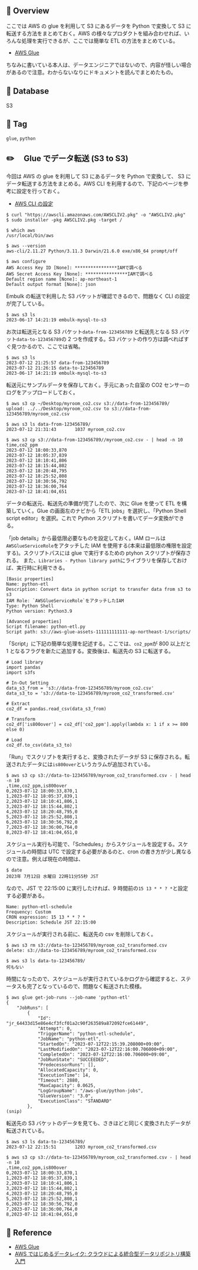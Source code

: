 ## :memo: Overview

ここでは AWS の glue を利用して S3 にあるデータを Python で変換して S3 に転送する方法をまとめておく。AWS の様々なプロダクトを組み合わせれば、いろんな処理を実行できるが、ここでは簡単な ETL の方法をまとめている。

- [AWS Glue](https://aws.amazon.com/jp/glue/)

ちなみに書いている本人は、データエンジニアではないので、内容が怪しい場合があるので注意。わからないなりにドキュメントを読んでまとめたもの。

## :floppy_disk: Database

S3

## :bookmark: Tag

`glue`, `python`

## :pencil2:　 Glue でデータ転送 (S3 to S3)

今回は AWS の glue を利用して S3 にあるデータを Python で変換して、 S3 にデータ転送する方法をまとめる。AWS CLI を利用するので、下記のページを参考に設定を行っておく。

- [AWS CLI の設定](https://docs.aws.amazon.com/ja_jp/cli/latest/userguide/cli-chap-configure.html)

```
$ curl "https://awscli.amazonaws.com/AWSCLIV2.pkg" -o "AWSCLIV2.pkg"
$ sudo installer -pkg AWSCLIV2.pkg -target /

$ which aws
/usr/local/bin/aws

$ aws --version
aws-cli/2.11.27 Python/3.11.3 Darwin/21.6.0 exe/x86_64 prompt/off

$ aws configure
AWS Access Key ID [None]: ****************IAMで調べる
AWS Secret Access Key [None]: ****************IAMで調べる
Default region name [None]: ap-northeast-1
Default output format [None]: json
```

Embulk の転送で利用した S3 バケットが確認できるので、問題なく CLI の設定が完了している。

```
$ aws s3 ls
2023-06-17 14:21:19 embulk-mysql-to-s3
```

お次は転送元となる S3 バケット`data-from-123456789` と転送先となる S3 バケット`data-to-123456789`の 2 つを作成する。S3 バケットの作り方は調べればすぐ見つかるので、ここでは省略。

```
$ aws s3 ls
2023-07-12 21:25:57 data-from-123456789
2023-07-12 21:26:15 data-to-123456789
2023-06-17 14:21:19 embulk-mysql-to-s3
```

転送元にサンプルデータを保存しておく。手元にあった自室の CO2 センサーのログをアップロードしておく。

```
$ aws s3 cp ~/Desktop/myroom_co2.csv s3://data-from-123456789/
upload: ../../Desktop/myroom_co2.csv to s3://data-from-123456789/myroom_co2.csv

$ aws s3 ls data-from-123456789/
2023-07-12 21:31:43       1037 myroom_co2.csv

$ aws s3 cp s3://data-from-123456789//myroom_co2.csv - | head -n 10
time,co2_ppm
2023-07-12 18:00:33,870
2023-07-12 18:05:37,839
2023-07-12 18:10:41,806
2023-07-12 18:15:44,802
2023-07-12 18:20:48,795
2023-07-12 18:25:52,808
2023-07-12 18:30:56,792
2023-07-12 18:36:00,764
2023-07-12 18:41:04,651
```

データの転送元、転送先の準備が完了したので、次に Glue を使って ETL を構築していく。Glue の画面左のナビから「ETL jobs」を選択し、「Python Shell script editor」を選択。これで Python スクリプトを書いてデータ変換ができる。

「job details」から最低限必要なものを設定しておく。IAM ロールは`AWSGlueServiceRole`をアタッチした IAM を使用する(本来は最低限の権限を設定する)。スクリプトパスには glue で実行するための ptyhon スクリプトが保存される。
また、`Libraries - Python library path`にライブラリを保存しておけば、実行時に利用できる。

```
[Basic properties]
Name: python-etl
Description: Convert data in python script to transfer data from s3 to s3
IAM Role: `AWSGlueServiceRole`をアタッチしたIAM
Type: Python Shell
Python version: Python3.9

[Advanced properties]
Script filename: python-etl.py
Script path: s3://aws-glue-assets-111111111111-ap-northeast-1/scripts/
```

「Script」に下記の簡単な処理を記述する。ここでは、`co2_ppm`が 800 以上だと 1 となるフラグを新たに追加する。変換後は、転送先の S3 に転送する。

```
# Load library
import pandas
import s3fs

# In-Out Setting
data_s3_from = 's3://data-from-123456789/myroom_co2.csv'
data_s3_to = 's3://data-to-123456789/myroom_co2_transformed.csv'

# Extract
co2_df = pandas.read_csv(data_s3_from)

# Transform
co2_df['is800over'] = co2_df['co2_ppm'].apply(lambda x: 1 if x >= 800 else 0)

# Load
co2_df.to_csv(data_s3_to)
```

「Run」でスクリプトを実行すると、変換されたデータが S3 に保存される。転送されたデータには`is800over`というカラムが追加されている。

```
$ aws s3 cp s3://data-to-123456789/myroom_co2_transformed.csv - | head -n 10
,time,co2_ppm,is800over
0,2023-07-12 18:00:33,870,1
1,2023-07-12 18:05:37,839,1
2,2023-07-12 18:10:41,806,1
3,2023-07-12 18:15:44,802,1
4,2023-07-12 18:20:48,795,0
5,2023-07-12 18:25:52,808,1
6,2023-07-12 18:30:56,792,0
7,2023-07-12 18:36:00,764,0
8,2023-07-12 18:41:04,651,0
```

スケジュール実行も可能で、「Schedules」からスケジュールを設定する。スケジュールの時間は UTC で設定する必要があるのと、cron の書き方が少し異なるので注意。例えば現在の時間は、

```
$ date
2023年 7月12日 水曜日 22時11分55秒 JST
```

なので、JST で 22:15:00 に実行したければ、9 時間前の`15 13 * * ? *`と設定する必要がある。

```
Name: python-etl-schedule
Frequency: Custom
CRON expression: 15 13 * * ? *
Description: Schedule JST 22:15:00
```

スケジュールが実行される前に、転送先の csv を削除しておく。

```
$ aws s3 rm s3://data-to-123456789/myroom_co2_transformed.csv
delete: s3://data-to-123456789/myroom_co2_transformed.csv

$ aws s3 ls data-to-123456789/
何もない
```

時間になったので、スケジュールが実行されているかログから確認すると、ステータスも完了となっているので、問題なく転送された模様。

```
$ aws glue get-job-runs --job-name 'python-etl'
{
    "JobRuns": [
        {
            "Id": "jr_64433d15e86e4cf3fcf01a2c90f263589a872092fce61449",
            "Attempt": 0,
            "TriggerName": "python-etl-schedule",
            "JobName": "python-etl",
            "StartedOn": "2023-07-12T22:15:39.208000+09:00",
            "LastModifiedOn": "2023-07-12T22:16:00.706000+09:00",
            "CompletedOn": "2023-07-12T22:16:00.706000+09:00",
            "JobRunState": "SUCCEEDED",
            "PredecessorRuns": [],
            "AllocatedCapacity": 0,
            "ExecutionTime": 14,
            "Timeout": 2880,
            "MaxCapacity": 0.0625,
            "LogGroupName": "/aws-glue/python-jobs",
            "GlueVersion": "3.0",
            "ExecutionClass": "STANDARD"
        },
(snip)
```

転送先の S3 バケットのデータを見ても、さきほどと同じく変換されたデータが転送されている。

```
$ aws s3 ls data-to-123456789/
2023-07-12 22:15:51       1203 myroom_co2_transformed.csv

$ aws s3 cp s3://data-to-123456789/myroom_co2_transformed.csv - | head -n 10
,time,co2_ppm,is800over
0,2023-07-12 18:00:33,870,1
1,2023-07-12 18:05:37,839,1
2,2023-07-12 18:10:41,806,1
3,2023-07-12 18:15:44,802,1
4,2023-07-12 18:20:48,795,0
5,2023-07-12 18:25:52,808,1
6,2023-07-12 18:30:56,792,0
7,2023-07-12 18:36:00,764,0
8,2023-07-12 18:41:04,651,0
```

## :closed_book: Reference

- [AWS Glue](https://aws.amazon.com/jp/glue/)
- [AWS ではじめるデータレイク: クラウドによる統合型データリポジトリ構築入門](https://www.amazon.co.jp/AWS%E3%81%A7%E3%81%AF%E3%81%98%E3%82%81%E3%82%8B%E3%83%87%E3%83%BC%E3%82%BF%E3%83%AC%E3%82%A4%E3%82%AF-%E3%82%AF%E3%83%A9%E3%82%A6%E3%83%89%E3%81%AB%E3%82%88%E3%82%8B%E7%B5%B1%E5%90%88%E5%9E%8B%E3%83%87%E3%83%BC%E3%82%BF%E3%83%AA%E3%83%9D%E3%82%B8%E3%83%88%E3%83%AA%E6%A7%8B%E7%AF%89%E5%85%A5%E9%96%80-%E4%B8%8A%E5%8E%9F-%E8%AA%A0/dp/491031301X/ref=sr_1_1?__mk_ja_JP=%E3%82%AB%E3%82%BF%E3%82%AB%E3%83%8A&crid=C0SKFEEDHROK&keywords=aws+glue&qid=1689168313&sprefix=aws+gl%2Caps%2C349&sr=8-1)
